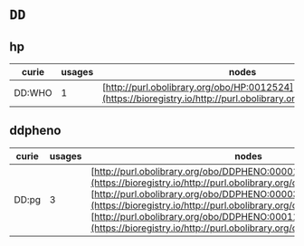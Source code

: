 # `DD`

## hp

| curie   |   usages | nodes                                                                                                         |
|---------|----------|---------------------------------------------------------------------------------------------------------------|
| DD:WHO  |        1 | [http://purl.obolibrary.org/obo/HP:0012524](https://bioregistry.io/http://purl.obolibrary.org/obo/HP:0012524) |
## ddpheno

| curie   |   usages | nodes                                                                                                                                                                                                                                                                                                                                                                     |
|---------|----------|---------------------------------------------------------------------------------------------------------------------------------------------------------------------------------------------------------------------------------------------------------------------------------------------------------------------------------------------------------------------------|
| DD:pg   |        3 | [http://purl.obolibrary.org/obo/DDPHENO:0000116](https://bioregistry.io/http://purl.obolibrary.org/obo/DDPHENO:0000116), [http://purl.obolibrary.org/obo/DDPHENO:0000378](https://bioregistry.io/http://purl.obolibrary.org/obo/DDPHENO:0000378), [http://purl.obolibrary.org/obo/DDPHENO:0001122](https://bioregistry.io/http://purl.obolibrary.org/obo/DDPHENO:0001122) |
